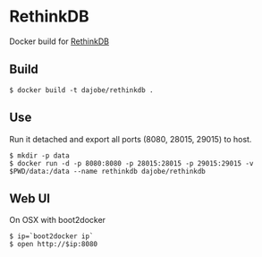 # RethinkDB #

Docker build for [RethinkDB](http://www.rethinkdb.com/)

## Build ##

    $ docker build -t dajobe/rethinkdb .

## Use ##

Run it detached and export all ports (8080, 28015, 29015) to host.

	$ mkdir -p data
	$ docker run -d -p 8080:8080 -p 28015:28015 -p 29015:29015 -v $PWD/data:/data --name rethinkdb dajobe/rethinkdb

## Web UI ##

On OSX with boot2docker

    $ ip=`boot2docker ip`
    $ open http://$ip:8080
